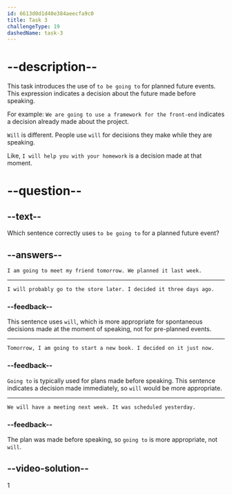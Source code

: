 ```yaml
---
id: 6613d0d1d40e384aeecfa9c0
title: Task 3
challengeType: 19
dashedName: task-3
---
```


# --description--

This task introduces the use of `to be going to` for planned future events. This expression indicates a decision about the future made before speaking.

For example: `We are going to use a framework for the front-end` indicates a decision already made about the project.

`Will` is different. People use `will` for decisions they make while they are speaking.

Like, `I will help you with your homework` is a decision made at that moment.

# --question--

## --text--

Which sentence correctly uses `to be going to` for a planned future event?

## --answers--

`I am going to meet my friend tomorrow. We planned it last week.`

---

`I will probably go to the store later. I decided it three days ago.`

### --feedback--

This sentence uses `will`, which is more appropriate for spontaneous decisions made at the moment of speaking, not for pre-planned events.

---

`Tomorrow, I am going to start a new book. I decided on it just now.`

### --feedback--

`Going to` is typically used for plans made before speaking. This sentence indicates a decision made immediately, so `will` would be more appropriate.

---

`We will have a meeting next week. It was scheduled yesterday.`

### --feedback--

The plan was made before speaking, so `going to` is more appropriate, not `will`.

## --video-solution--

1
